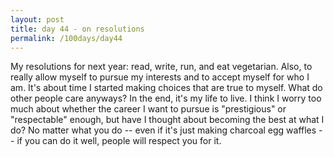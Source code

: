 ```yaml
---
layout: post
title: day 44 - on resolutions
permalink: /100days/day44
---
```


My resolutions for next year: read, write, run, and eat vegetarian. Also, to really allow myself to pursue my interests and to accept myself for who I am. It's about time I started making choices that are true to myself. What do other people care anyways? In the end, it's my life to live. I think I worry too much about whether the career I want to pursue is "prestigious" or "respectable" enough, but have I thought about becoming the best at what I do? No matter what you do -- even if it's just making charcoal egg waffles -- if you can do it well, people will respect you for it. 

